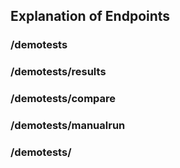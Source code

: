 ## Explanation of Endpoints

### /demotests

### /demotests/results

### /demotests/compare

### /demotests/manualrun

### /demotests/
